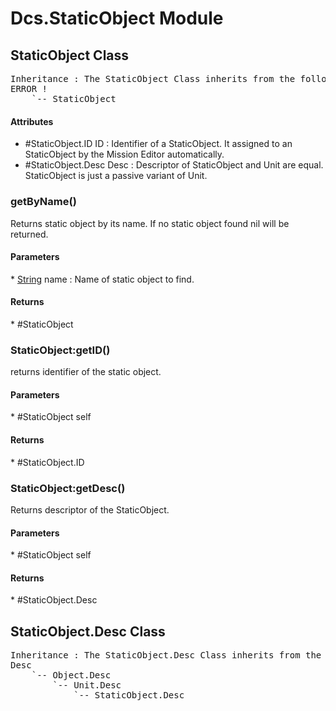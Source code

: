 # Dcs.StaticObject Module


## StaticObject Class
<pre>
Inheritance : The StaticObject Class inherits from the following parents :
ERROR !
	`-- StaticObject
</pre>

<h4> Attributes </h4>

* #StaticObject.ID ID : Identifier of a StaticObject. It assigned to an StaticObject by the Mission Editor automatically.
* #StaticObject.Desc Desc : Descriptor of StaticObject and Unit are equal. StaticObject is just a passive variant of Unit.


### getByName()
Returns static object by its name. If no static object found nil will be returned.

<h4> Parameters </h4>
* <u>String</u> name : Name of static object to find.

<h4> Returns </h4>
* #StaticObject 


### StaticObject:getID()
returns identifier of the static object.

<h4> Parameters </h4>
* #StaticObject self

<h4> Returns </h4>
* #StaticObject.ID 


### StaticObject:getDesc()
Returns descriptor of the StaticObject.

<h4> Parameters </h4>
* #StaticObject self

<h4> Returns </h4>
* #StaticObject.Desc 


## StaticObject.Desc Class
<pre>
Inheritance : The StaticObject.Desc Class inherits from the following parents :
Desc
	`-- Object.Desc
		`-- Unit.Desc
			`-- StaticObject.Desc
</pre>


